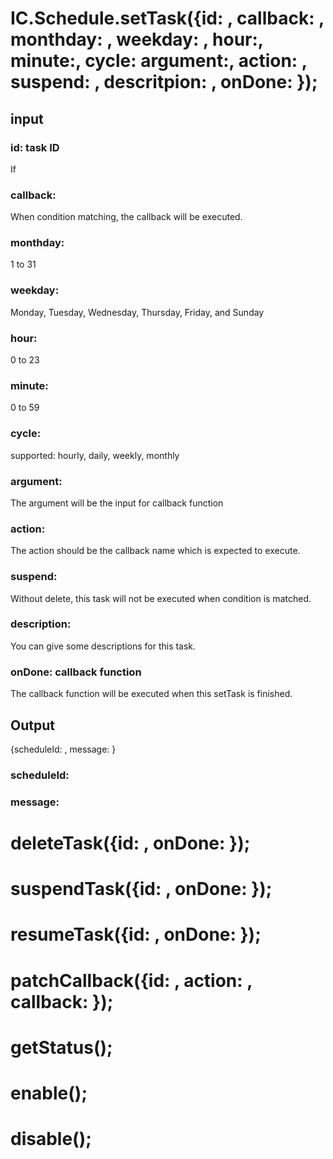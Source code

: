 # IC.Schedule.setTask({id: , callback: , monthday: , weekday: , hour:, minute:, cycle: argument:, action: , suspend: , descritpion: , onDone: });

## input
### id: task ID
If

### callback:
When condition matching, the callback will be executed.

### monthday: 
1 to 31

### weekday:
Monday, Tuesday, Wednesday, Thursday, Friday, and Sunday

### hour:
0 to 23

### minute:
0 to 59

### cycle:
supported: hourly, daily, weekly, monthly

### argument: 
The argument will be the input for callback function 

### action:
The action should be the callback name which is expected to execute. 

### suspend:
Without delete, this task will not be executed when condition is matched.

### description:
You can give some descriptions for this task.

### onDone: callback function

The callback function will be executed when this setTask is finished.

## Output
{scheduleId: , message: }

### scheduleId:



### message:



# deleteTask({id: , onDone: });

# suspendTask({id: , onDone: });

# resumeTask({id: , onDone: });

# patchCallback({id: , action: , callback: });


# getStatus();

# enable();



# disable();

